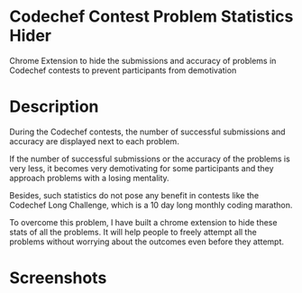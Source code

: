 # Codechef Contest Problem Statistics Hider
Chrome Extension to hide the submissions and accuracy of problems in Codechef contests to prevent participants from demotivation

# Description

During the Codechef contests, the number of successful submissions and accuracy are displayed next to each problem.

If the number of successful submissions or the accuracy of the problems is very less, it becomes very demotivating for some participants and they approach problems with a losing mentality.

Besides, such statistics do not pose any benefit in contests like the Codechef Long Challenge, which is a 10 day long monthly coding marathon.

To overcome this problem, I have built a chrome extension to hide these stats of all the problems. It will help people to freely attempt all the problems without worrying about the outcomes even before they attempt.

# Screenshots
